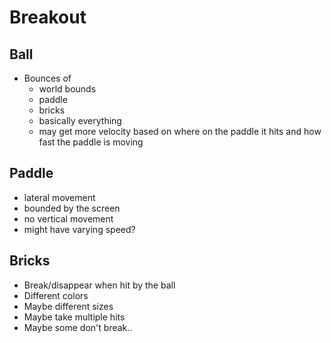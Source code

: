 # Breakout

## Ball

- Bounces of
  - world bounds
  - paddle
  - bricks
  - basically everything
  - may get more velocity based on where on the paddle it hits and how fast the paddle is moving

## Paddle

- lateral movement
- bounded by the screen
- no vertical movement
- might have varying speed?

## Bricks

- Break/disappear when hit by the ball
- Different colors
- Maybe different sizes
- Maybe take multiple hits
- Maybe some don't break..
